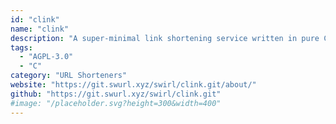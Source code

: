 ```yaml
---
id: "clink"
name: "clink"
description: "A super-minimal link shortening service written in pure C, focusing on small executable size, portability, and ease of configuration."
tags:
  - "AGPL-3.0"
  - "C"
category: "URL Shorteners"
website: "https://git.swurl.xyz/swirl/clink.git/about/"
github: "https://git.swurl.xyz/swirl/clink.git"
#image: "/placeholder.svg?height=300&width=400"
---
```



